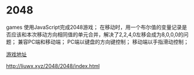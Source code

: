 # 2048
games
使用JavaScript完成2048游戏；
在移动时，用一个布尔值的变量记录是否应该和本次移动方向相同值的单元合并，解决了2,2,4,0左移会成为8,0,0,0的问题；
兼容PC端和移动端；
PC端以键盘的方向键控制；
移动端以手指滑动控制；


[游戏地址](http://liuwx.xyz/2048/2048/index.html)

http://liuwx.xyz/2048/2048/index.html
